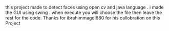 this project made to detect faces using open cv and java language .
i made the GUI using swing .
when execute you will choose the file then leave the rest for the code.
Thanks for ibrahimmagdi680 for his callobration on this Project
